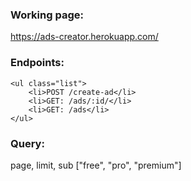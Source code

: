 ### Working page:  
https://ads-creator.herokuapp.com/

### Endpoints:  
    <ul class="list">
        <li>POST /create-ad</li>
        <li>GET: /ads/:id/</li>   
        <li>GET: /ads</li>
    </ul> 

### Query:  
page, limit, sub ["free", "pro", "premium"]

